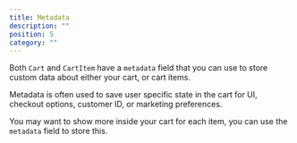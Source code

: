 ```yaml
---
title: Metadata
description: ""
position: 5
category: ""
---
```


Both `Cart` and `CartItem` have a `metadata` field that you can use to store custom data about either your cart, or cart items.

Metadata is often used to save user specific state in the cart for UI, checkout options, customer ID, or marketing preferences.

You may want to show more inside your cart for each item, you can use the `metadata` field to store this.
